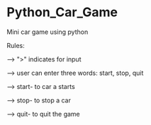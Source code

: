 # Python_Car_Game 

Mini car game using python

Rules:

--> ">" indicates for input

--> user can enter three words: start, stop, quit

--> start- to car a starts

--> stop- to stop a car

--> quit- to quit the game

